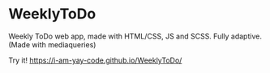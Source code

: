 # WeeklyToDo
Weekly ToDo web app, made with HTML/CSS, JS and SCSS. Fully adaptive. (Made with mediaqueries)

Try it! https://i-am-yay-code.github.io/WeeklyToDo/
